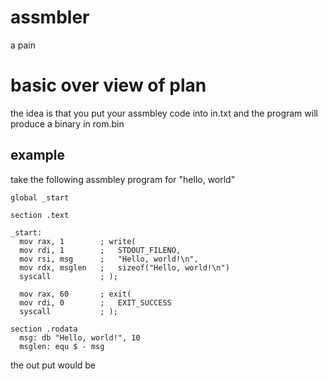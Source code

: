 # assmbler
a pain
# basic over view of plan               
the idea is that you put your assmbley code into in.txt and the program will produce a binary in rom.bin                
## example                  
take the following assmbley program for "hello, world"
```
global _start

section .text

_start:
  mov rax, 1        ; write(
  mov rdi, 1        ;   STDOUT_FILENO,
  mov rsi, msg      ;   "Hello, world!\n",
  mov rdx, msglen   ;   sizeof("Hello, world!\n")
  syscall           ; );

  mov rax, 60       ; exit(
  mov rdi, 0        ;   EXIT_SUCCESS
  syscall           ; );

section .rodata
  msg: db "Hello, world!", 10
  msglen: equ $ - msg
```
the out put would be 
```